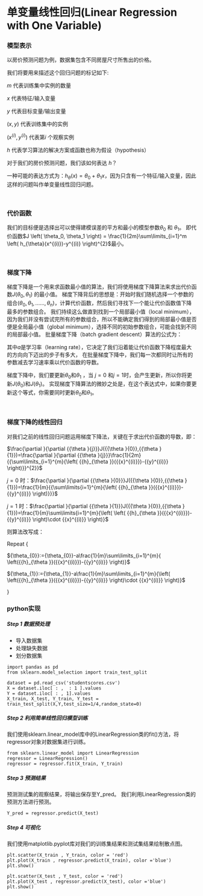 # 单变量线性回归(Linear Regression with One Variable)

### 模型表示
以房价预测问题为例，数据集包含不同房屋尺寸所售出的价格。    

我们将要用来描述这个回归问题的标记如下:

$m$ 代表训练集中实例的数量

$x$ 代表特征/输入变量

$y$ 代表目标变量/输出变量

$\left( x,y \right)$ 代表训练集中的实例

$({{x}^{(i)}},{{y}^{(i)}})$ 代表第$i$ 个观察实例

$h$ 代表学习算法的解决方案或函数也称为假设（hypothesis）

对于我们的房价预测问题，我们该如何表达 $h$？   

一种可能的表达方式为：$h_\theta \left( x \right)=\theta_{0} + \theta_{1}x$，因为只含有一个特征/输入变量，因此这样的问题叫作单变量线性回归问题。

<br>

### 代价函数
我们的目标便是选择出可以使得建模误差的平方和最小的模型参数$\theta_{0}$ 和 $\theta_{1}$。 
即代价函数$J \left( \theta_0, \theta_1 \right) = \frac{1}{2m}\sum\limits_{i=1}^m \left( h_{\theta}(x^{(i)})-y^{(i)} \right)^{2}$最小。

<br>

### 梯度下降
梯度下降是一个用来求函数最小值的算法，我们将使用梯度下降算法来求出代价函数$J(\theta_{0}, \theta_{1})$ 的最小值。
梯度下降背后的思想是：开始时我们随机选择一个参数的组合$\left( {\theta_{0}},{\theta_{1}},......,{\theta_{n}} \right)$，计算代价函数，然后我们寻找下一个能让代价函数值下降最多的参数组合。
我们持续这么做直到找到一个局部最小值（local minimum），因为我们并没有尝试完所有的参数组合，所以不能确定我们得到的局部最小值是否便是全局最小值（global minimum），选择不同的初始参数组合，可能会找到不同的局部最小值。
批量梯度下降（batch gradient descent）算法的公式为：

其中$a$是学习率（learning rate），它决定了我们沿着能让代价函数下降程度最大的方向向下迈出的步子有多大，
在批量梯度下降中，我们每一次都同时让所有的参数减去学习速率乘以代价函数的导数。

梯度下降中，我们要更新${\theta_{0}}$和${\theta_{1}}$ ，当 $j=0$ 和$j=1$时，会产生更新，所以你将更新$J\left( {\theta_{0}} \right)$和$J\left( {\theta_{1}} \right)$。
实现梯度下降算法的微妙之处是，在这个表达式中，如果你要更新这个等式，你需要同时更新${\theta_{0}}$和${\theta_{1}}$。

<br>

### 梯度下降的线性回归

对我们之前的线性回归问题运用梯度下降法，关键在于求出代价函数的导数，即：

$\frac{\partial }{\partial {{\theta }{j}}}J({{\theta }{0}},{{\theta }{1}})=\frac{\partial }{\partial {{\theta }{j}}}\frac{1}{2m}{{\sum\limits_{i=1}^{m}{\left( {{h}_{\theta }}({{x}^{(i)}})-{{y}^{(i)}} \right)}}^{2}}$

$j=0$ 时：$\frac{\partial }{\partial {{\theta }{0}}}J({{\theta }{0}},{{\theta }{1}})=\frac{1}{m}{{\sum\limits{i=1}^{m}{\left( {{h}_{\theta }}({{x}^{(i)}})-{{y}^{(i)}} \right)}}}$

$j=1$ 时：$\frac{\partial }{\partial {{\theta }{1}}}J({{\theta }{0}},{{\theta }{1}})=\frac{1}{m}\sum\limits{i=1}^{m}{\left( \left( {{h}_{\theta }}({{x}^{(i)}})-{{y}^{(i)}} \right)\cdot {{x}^{(i)}} \right)}$

则算法改写成：

Repeat {

 ${\theta_{0}}:={\theta_{0}}-a\frac{1}{m}\sum\limits_{i=1}^{m}{ \left({{h}_{\theta }}({{x}^{(i)}})-{{y}^{(i)}} \right)}$

 ${\theta_{1}}:={\theta_{1}}-a\frac{1}{m}\sum\limits_{i=1}^{m}{\left( \left({{h}_{\theta }}({{x}^{(i)}})-{{y}^{(i)}} \right)\cdot {{x}^{(i)}} \right)}$

 }
 
 ### python实现
 ##### Step 1 数据预处理
- 导入数据集
- 处理缺失数据
- 划分数据集

```
import pandas as pd
from sklearn.model_selection import train_test_split

dataset = pd.read_csv('studentscores.csv')
X = dataset.iloc[ : ,  : 1 ].values
Y = dataset.iloc[ : , 1].values
X_train, X_test, Y_train, Y_test = train_test_split(X,Y,test_size=1/4,random_state=0)

```


##### Step 2 利用简单线性回归模型训练
我们使用sklearn.linear_model库中的LinearRegression类的fit()方法，将regressor对象对数据集进行训练。

```
from sklearn.linear_model import LinearRegression
regressor = LinearRegression()
regressor = regressor.fit(X_train, Y_train)
```


#####  Step 3 预测结果
预测测试集的观察结果，将输出保存至Y_pred。
我们利用LinearRegression类的预测方法进行预测。

```
Y_pred = regressor.predict(X_test)
```

#####  Step 4 可视化
我们使用matplotlib.pyplot库对我们的训练集结果和测试集结果绘制散点图。

```
plt.scatter(X_train , Y_train, color = 'red')
plt.plot(X_train , regressor.predict(X_train), color ='blue')
plt.show()

plt.scatter(X_test , Y_test, color = 'red')
plt.plot(X_test , regressor.predict(X_test), color ='blue')
plt.show()
```
